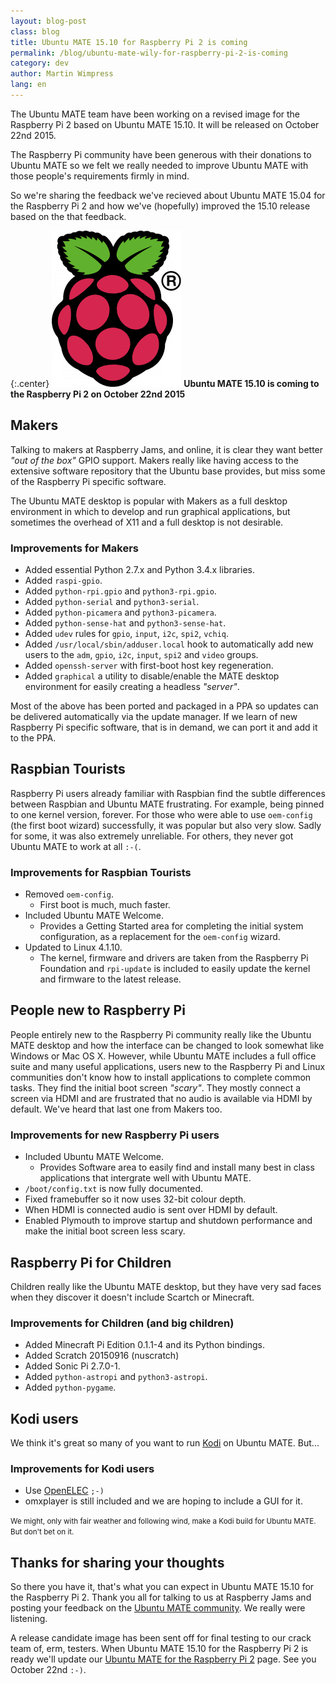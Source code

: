 ```yaml
---
layout: blog-post
class: blog
title: Ubuntu MATE 15.10 for Raspberry Pi 2 is coming
permalink: /blog/ubuntu-mate-wily-for-raspberry-pi-2-is-coming
category: dev
author: Martin Wimpress
lang: en
---
```


The Ubuntu MATE team have been working on a revised image for the
Raspberry Pi 2 based on Ubuntu MATE 15.10. It will be released on
October 22nd 2015.

The Raspberry Pi community have been generous with their donations to
Ubuntu MATE so we felt we really needed to improve Ubuntu MATE with
those people's requirements firmly in mind.

So we're sharing the feedback we've recieved about Ubuntu MATE 15.04
for the Raspberry Pi 2 and how we've (hopefully) improved the 15.10
release based on the that feedback.

{:.center}
![Raspberry Pi logo](/images/logos/raspberry-pi.png)
**Ubuntu MATE 15.10 is coming to the Raspberry Pi 2 on October 22nd 2015**

## Makers

Talking to makers at Raspberry Jams, and online, it is clear they want
better *"out of the box"* GPIO support. Makers really like having access
to the extensive software repository that the Ubuntu base provides, but
miss some of the Raspberry Pi specific software.

The Ubuntu MATE desktop is popular with Makers as a full desktop
environment in which to develop and run graphical applications, but
sometimes the overhead of X11 and a full desktop is not desirable.

### Improvements for Makers

  * Added essential Python 2.7.x and Python 3.4.x libraries.
  * Added `raspi-gpio`.
  * Added `python-rpi.gpio` and `python3-rpi.gpio`.
  * Added `python-serial` and `python3-serial`.
  * Added `python-picamera` and `python3-picamera`.
  * Added `python-sense-hat` and `python3-sense-hat`.
  * Added `udev` rules for `gpio`, `input`, `i2c`, `spi2`, `vchiq`.
  * Added `/usr/local/sbin/adduser.local` hook to automatically add new users to the `adm`, `gpio`, `i2c`, `input`, `spi2` and `video` groups.
  * Added `openssh-server` with first-boot host key regeneration.
  * Added `graphical` a utility to disable/enable the MATE desktop environment for easily creating a headless *"server"*.

Most of the above has been ported and packaged in a PPA so updates can
be delivered automatically via the update manager. If we learn of new
Raspberry Pi specific software, that is in demand, we can port it and
add it to the PPA.

## Raspbian Tourists

Raspberry Pi users already familiar with Raspbian find the subtle
differences between Raspbian and Ubuntu MATE frustrating. For example,
being pinned to one kernel version, forever. For those who were able to
use `oem-config` (the first boot wizard) successfully, it was popular
but also very slow. Sadly for some, it was also extremely unreliable.
For others, they never got Ubuntu MATE to work at all `:-(`.

### Improvements for Raspbian Tourists

  * Removed `oem-config`.
    * First boot is much, much faster.
  * Included Ubuntu MATE Welcome.
    * Provides a Getting Started area for completing the initial system configuration, as a replacement for the `oem-config` wizard.
  * Updated to Linux 4.1.10.
    * The kernel, firmware and drivers are taken from the Raspberry Pi Foundation and `rpi-update` is included to easily update the kernel and firmware to the latest release.

## People new to Raspberry Pi

People entirely new to the Raspberry Pi community really like the
Ubuntu MATE desktop and how the interface can be changed to look
somewhat like Windows or Mac OS X. However, while Ubuntu MATE includes
a full office suite and many useful applications, users new to the
Raspberry Pi and Linux communities don't know how to install
applications to complete common tasks. They find the initial boot
screen *"scary"*. They mostly connect a screen via HDMI and are
frustrated that no audio is available via HDMI by default. We've heard
that last one from Makers too.

### Improvements for new Raspberry Pi users

  * Included Ubuntu MATE Welcome.
    * Provides Software area to easily find and install many best in class applications that intergrate well with Ubuntu MATE.
  * `/boot/config.txt` is now fully documented.
  * Fixed framebuffer so it now uses 32-bit colour depth.
  * When HDMI is connected audio is sent over HDMI by default.
  * Enabled Plymouth to improve startup and shutdown performance and make the initial boot screen less scary.

## Raspberry Pi for Children

Children really like the Ubuntu MATE desktop, but they have very sad
faces when they discover it doesn't include Scartch or Minecraft.

### Improvements for Children (and big children)

  * Added Minecraft Pi Edition 0.1.1-4 and its Python bindings.
  * Added Scratch 20150916 (nuscratch)
  * Added Sonic Pi 2.7.0-1.
  * Added `python-astropi` and `python3-astropi`.
  * Added `python-pygame`.

## Kodi users

We think it's great so many of you want to run [Kodi](http://kodi.tv/)
on Ubuntu MATE. But...

### Improvements for Kodi users

  * Use [OpenELEC](http://openelec.tv/) `;-)`
  * omxplayer is still included and we are hoping to include a GUI for it.

<small>We might, only with fair weather and following wind, make a Kodi build for Ubuntu MATE. But don't bet on it.</small>

## Thanks for sharing your thoughts

So there you have it, that's what you can expect in Ubuntu MATE 15.10
for the Raspberry Pi 2. Thank you all for talking to us at Raspberry
Jams and posting your feedback on the [Ubuntu MATE
community](https://ubuntu-mate.community). We really were listening.

A release candidate image has been sent off for final testing to our
crack team of, erm, testers. When Ubuntu MATE 15.10 for the Raspberry
Pi 2 is ready we'll update our [Ubuntu MATE for the Raspberry Pi
2](/raspberry-pi/) page. See you October 22nd `:-)`.
